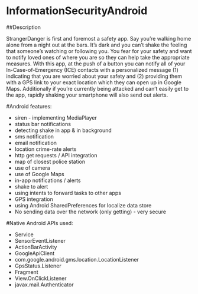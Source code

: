 # InformationSecurityAndroid

##Description

StrangerDanger is first and foremost a safety app. Say you’re walking home alone from a night out at the bars. It’s dark and you can’t shake the feeling that someone’s watching or following you. You fear for your safety and want to notify loved ones of where you are so they can help take the appropriate measures. With this app, at the push of a button you can notify all of your In-Case-of-Emergency (ICE) contacts with a personalized message (1) indicating that you are worried about your safety and (2) providing them with a GPS link to your exact location which they can open up in Google Maps. Additionally if you’re currently being attacked and can’t easily get to the app, rapidly shaking your smartphone will also send out alerts.

#Android features:
* siren - implementing MediaPlayer
* status bar notifications
* detecting shake in app & in background
* sms notification
* email notification
* location crime-rate alerts
* http get requests / API integration
* map of closest police station
* use of camera
* use of Google Maps
* in-app notifications / alerts
* shake to alert
* using intents to forward tasks to other apps
* GPS integration
* using Android SharedPreferences for localize data store
* No sending data over the network (only getting) - very secure

#Native Android APIs used:
* Service
* SensorEventListener
* ActionBarActivity
* GoogleApiClient
* com.google.android.gms.location.LocationListener
* GpsStatus.Listener
* Fragment
* View.OnClickListener
* javax.mail.Authenticator
